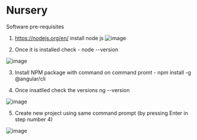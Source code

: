 # Nursery

Software pre-requisites

1. https://nodejs.org/en/ install node js
![image](https://user-images.githubusercontent.com/47327157/120932224-9189d480-c712-11eb-874d-5b63ab6b28dc.png)

2. Once it is installed check - 
  node --version
  
  ![image](https://user-images.githubusercontent.com/47327157/120932279-c6962700-c712-11eb-9d9f-c6a4575d1c80.png)

3. Install NPM package with command on command promt - 
  npm install -g @angular/cli
  
 4. Once insatlled check the versions
  ng --version
  
  ![image](https://user-images.githubusercontent.com/47327157/120932374-1ecd2900-c713-11eb-9118-9fa40cf4c0be.png)

5. Create new project using same command prompt (by pressing Enter in step number 4)

![image](https://user-images.githubusercontent.com/47327157/120932511-c4809800-c713-11eb-8d58-47ae5e705052.png)


